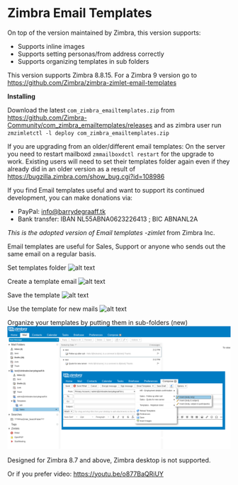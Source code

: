 Zimbra Email Templates
==========

On top of the version maintained by Zimbra, this version supports:
- Supports inline images
- Supports setting personas/from address correctly
- Supports organizing templates in sub folders

This version supports Zimbra 8.8.15. For a Zimbra 9 version go to https://github.com/Zimbra/zimbra-zimlet-email-templates

**Installing**

Download the latest `com_zimbra_emailtemplates.zip` from https://github.com/Zimbra-Community/com_zimbra_emailtemplates/releases and as zimbra user run `zmzimletctl -l deploy com_zimbra_emailtemplates.zip`

If you are upgrading from an older/different email templates: On the server you need to restart mailboxd `zmmailboxdctl restart` for the upgrade to work. Existing users will need to set their templates folder again even if they already did in an older version as a result of https://bugzilla.zimbra.com/show_bug.cgi?id=108986

If you find Email templates useful and want to support its continued development, you can make donations via:
- PayPal: info@barrydegraaff.tk
- Bank transfer: IBAN NL55ABNA0623226413 ; BIC ABNANL2A

_This is the adopted version of Email templates -zimlet_ from Zimbra Inc.

Email templates are useful for Sales, Support or anyone who sends out the same email on a regular basis.

Set templates folder
![alt text](https://raw.githubusercontent.com/Zimbra-Community/com_zimbra_emailtemplates/master/01.png "Set templates folder")

Create a template email
![alt text](https://raw.githubusercontent.com/Zimbra-Community/com_zimbra_emailtemplates/master/02.png "Create a template email")

Save the template
![alt text](https://raw.githubusercontent.com/Zimbra-Community/com_zimbra_emailtemplates/master/03.png "Save the template")

Use the template for new mails
![alt text](https://raw.githubusercontent.com/Zimbra-Community/com_zimbra_emailtemplates/master/04.png "Use the template for new mails")

Organize your templates by putting them in sub-folders (new)
![alt text](https://raw.githubusercontent.com/Zimbra-Community/com_zimbra_emailtemplates/master/06.png "Organize with sub folders")

Designed for Zimbra 8.7 and above, Zimbra desktop is not supported.

Or if you prefer video: https://youtu.be/o877BaQRiUY
